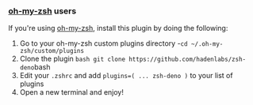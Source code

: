 <!-- Space: Projects -->
<!-- Parent: ZshDeno -->
<!-- Title: Installation Oh-My-Zsh ZshDeno -->
<!-- Label: ZshDeno -->
<!-- Label: Project -->
<!-- Label: Installation -->
<!-- Label: Oh-My-Zsh -->
<!-- Include: docs/disclaimer.md -->
<!-- Include: ac:toc -->

### [oh-my-zsh](https://github.com/ohmyzsh/ohmyzsh) users

If you're using [oh-my-zsh](https://github.com/ohmyzsh/ohmyzsh), install this plugin by doing the following:

1.  Go to your oh-my-zsh custom plugins directory -`cd ~/.oh-my-zsh/custom/plugins`
2.  Clone the plugin `bash git clone https://github.com/hadenlabs/zsh-deno`bash
3.  Edit your `.zshrc` and add `plugins=( ... zsh-deno )` to your list of plugins
4.  Open a new terminal and enjoy!
